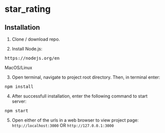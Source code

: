# star_rating

Installation
---

1. Clone / download repo.

2. Install Node.js:
<pre>https://nodejs.org/en</pre>

MacOS/Linux

3. Open terminal, navigate to project root directory. Then, in terminal enter:
<pre>npm install</pre>

4. After successfull installation, enter the following command to start server:
<pre>npm start</pre>

5. Open either of the urls in a web browser to view project page:
`http://localhost:3000` OR `http://127.0.0.1:3000`
